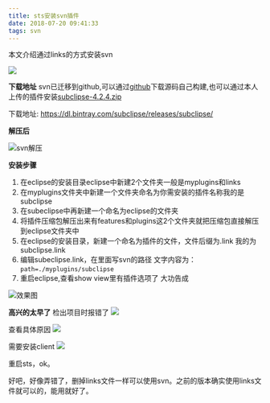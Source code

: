 ```yaml
---
title: sts安装svn插件
date: 2018-07-20 09:41:33
tags: svn
---
```


本文介绍通过links的方式安装svn

![](http://arukas-blog.nos-eastchina1.126.net/assets/images/2018/07/20/64f020e8-c91c-49e9-8f74-c500c952091a.jpeg)

**下载地址**
svn已迁移到github,可以通过[github](https://github.com/subclipse/subclipse)下载源码自己构建,也可以通过本人上传的插件安装[subclipse-4.2.4.zip](http://arukas-blog.nos-eastchina1.126.net/assets/images/2018/07/20/subclipse-4.2.4.zip)

下载地址: https://dl.bintray.com/subclipse/releases/subclipse/

**解压后**

![svn解压](http://arukas-blog.nos-eastchina1.126.net/assets/images/2018/07/20/7898dde9-19ed-40ee-aa2e-ad1fbacd6f47.png)

<!--more-->

**安装步骤**

1. 在eclipse的安装目录eclipse中新建2个文件夹一般是myplugins和links
2. 在myplugins文件夹中新建一个文件夹命名为你需安装的插件名称我的是subclipse
3. 在subeclipse中再新建一个命名为eclipse的文件夹
4. 将插件压缩包解压出来有features和plugins这2个文件夹就把压缩包直接解压到eclipse文件夹中
5. 在eclipse的安装目录，新建一个命名为插件的文件，文件后缀为.link  我的为subclipse.link
6. 编辑subeclipse.link，在里面写svn的路径  文字内容为：``path=./myplugins/subclipse``
7. 重启eclipse,查看show view里有插件选项了   大功告成

![效果图](http://arukas-blog.nos-eastchina1.126.net/assets/images/2018/07/20/769ab8e7-e498-4684-b7ee-3cf6ceff35fb.png)

**高兴的太早了**
检出项目时报错了
![](https://dn-coding-net-production-pp.qbox.me/8e522b15-97d9-49ae-8b68-c28accc5abea.png)

查看具体原因
![](https://dn-coding-net-production-pp.qbox.me/222ffc94-0fbb-42bb-b270-43bfd4d0a6c0.png)

需要安装client
![](https://dn-coding-net-production-pp.qbox.me/83ec603a-2f7d-4ac3-a54a-5263fff5628c.png)

重启sts，ok。

好吧，好像弄错了，删掉links文件一样可以使用svn。之前的版本确实使用links文件就可以的，能用就好了。


